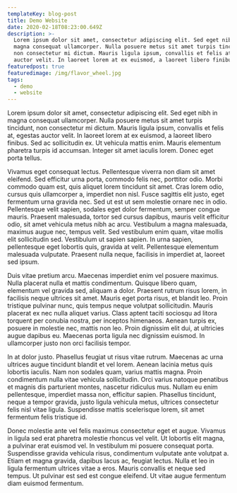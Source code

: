 ```yaml
---
templateKey: blog-post
title: Demo Website
date: 2020-02-18T08:23:00.649Z
description: >-
  Lorem ipsum dolor sit amet, consectetur adipiscing elit. Sed eget nibh in
  magna consequat ullamcorper. Nulla posuere metus sit amet turpis tincidunt,
  non consectetur mi dictum. Mauris ligula ipsum, convallis et felis at, egestas
  auctor velit. In laoreet lorem at ex euismod, a laoreet libero finibus.
featuredpost: true
featuredimage: /img/flavor_wheel.jpg
tags:
  - demo
  - website
---
```

Lorem ipsum dolor sit amet, consectetur adipiscing elit. Sed eget nibh in magna consequat ullamcorper. Nulla posuere metus sit amet turpis tincidunt, non consectetur mi dictum. Mauris ligula ipsum, convallis et felis at, egestas auctor velit. In laoreet lorem at ex euismod, a laoreet libero finibus. Sed ac sollicitudin ex. Ut vehicula mattis enim. Mauris elementum pharetra turpis id accumsan. Integer sit amet iaculis lorem. Donec eget porta tellus.

Vivamus eget consequat lectus. Pellentesque viverra non diam sit amet eleifend. Sed efficitur urna porta, commodo felis nec, porttitor odio. Morbi commodo quam est, quis aliquet lorem tincidunt sit amet. Cras lorem odio, cursus quis ullamcorper a, imperdiet non nisl. Fusce sagittis elit justo, eget fermentum urna gravida nec. Sed ut est ut sem molestie ornare nec in odio. Pellentesque velit sapien, sodales eget dolor fermentum, semper congue mauris. Praesent malesuada, tortor sed cursus dapibus, mauris velit efficitur odio, sit amet vehicula metus nibh ac arcu. Vestibulum a magna malesuada, maximus augue nec, tempus velit. Sed vestibulum enim quam, vitae mollis elit sollicitudin sed. Vestibulum ut sapien sapien. In urna sapien, pellentesque eget lobortis quis, gravida at velit. Pellentesque elementum malesuada vulputate. Praesent nulla neque, facilisis in imperdiet at, laoreet sed ipsum.

Duis vitae pretium arcu. Maecenas imperdiet enim vel posuere maximus. Nulla placerat nulla et mattis condimentum. Quisque libero quam, elementum vel gravida sed, aliquam a dolor. Praesent rutrum risus lorem, in facilisis neque ultrices sit amet. Mauris eget porta risus, et blandit leo. Proin tristique pulvinar nunc, quis tempus neque volutpat sollicitudin. Mauris placerat ex nec nulla aliquet varius. Class aptent taciti sociosqu ad litora torquent per conubia nostra, per inceptos himenaeos. Aenean turpis ex, posuere in molestie nec, mattis non leo. Proin dignissim elit dui, at ultricies augue dapibus eu. Maecenas porta ligula nec dignissim euismod. In ullamcorper justo non orci facilisis tempor.

In at dolor justo. Phasellus feugiat ut risus vitae rutrum. Maecenas ac urna ultrices augue tincidunt blandit et vel lorem. Aenean lacinia metus quis lobortis iaculis. Nam non sodales quam, varius mattis magna. Proin condimentum nulla vitae vehicula sollicitudin. Orci varius natoque penatibus et magnis dis parturient montes, nascetur ridiculus mus. Nullam eu enim pellentesque, imperdiet massa non, efficitur sapien. Phasellus tincidunt, neque a tempor gravida, justo ligula vehicula metus, ultrices consectetur felis nisl vitae ligula. Suspendisse mattis scelerisque lorem, sit amet fermentum felis tristique id.

Donec molestie ante vel felis maximus consectetur eget et augue. Vivamus in ligula sed erat pharetra molestie rhoncus vel velit. Ut lobortis elit magna, a pulvinar erat euismod vel. In vestibulum mi posuere consequat porta. Suspendisse gravida vehicula risus, condimentum vulputate ante volutpat a. Etiam et magna gravida, dapibus lacus ac, feugiat lectus. Nulla et leo in ligula fermentum ultrices vitae a eros. Mauris convallis et neque sed tempus. Ut pulvinar est sed est congue eleifend. Ut vitae augue fermentum diam euismod fermentum.

